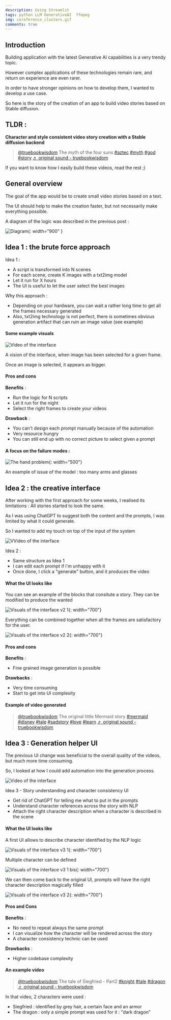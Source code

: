 ```yaml
---
description: Using Streamlit
tags: python LLM GenerativeAI  ffmpeg
img: coreference_clusters.gif
comments: true
---
```



## Introduction

Building application with the latest Generative AI capabilities is a very trendy topic.

However complex applications of these technologies remain rare, and return on experience are even rarer.

In order to have stronger opinions on how to develop them, I wanted to develop a use case.

So here is the story of the creation of an app to build video stories based on Stable diffusion.


## TLDR : 

__Character and style consistent video story creation with a Stable diffusion backend__

<blockquote class="tiktok-embed" cite="https://www.tiktok.com/@truebookwisdom/video/7238695358660955418" data-video-id="7238695358660955418" style="max-width: 605px;min-width: 325px;" > <section> <a target="_blank" title="@truebookwisdom" href="https://www.tiktok.com/@truebookwisdom?refer=embed">@truebookwisdom</a> The myth of the four suns <a title="aztec" target="_blank" href="https://www.tiktok.com/tag/aztec?refer=embed">#aztec</a>  <a title="myth" target="_blank" href="https://www.tiktok.com/tag/myth?refer=embed">#myth</a>  <a title="god" target="_blank" href="https://www.tiktok.com/tag/god?refer=embed">#god</a>  <a title="story" target="_blank" href="https://www.tiktok.com/tag/story?refer=embed">#story</a> <a target="_blank" title="♬ original sound  - truebookwisdom" href="https://www.tiktok.com/music/original-sound-truebookwisdom-7238695680183683867?refer=embed">♬ original sound  - truebookwisdom</a> </section> </blockquote> <script async src="https://www.tiktok.com/embed.js"></script>

If you want to know how I easily build these videos, read the rest ;)




## General overview

The goal of the app would be to create small video stories based on a text.

The UI should help to make the creation faster, but not necessarily make everything possible.


A diagram of the logic was described in the previous post :

![Diagram]({{site.baseurl}}/assets/img/auto_gen.png){: width="900" }



## Idea 1 : the brute force approach


Idea 1 : 

- A script is transformed into N scenes
- For each scene, create K images with a txt2img model
- Let it run for X hours
- The UI is useful to let the user select the best images


Why this approach : 

- Depending on your hardware, you can wait a rather long time to get all the frames necessary generated
- Also, txt2img technology is not perfect, there is sometimes obvious generation artifact that can ruin an image value (see example)



#### Some example visuals



![Video of the interface]({{site.baseurl}}/assets/img/bruteforce_interface.gif)


A vision of the interface, when image has been selected for a given frame.

Once an image is selected, it appears as bigger.



#### Pros and cons


**Benefits** : 
- Run the logic for N scripts
- Let it run for the night
- Select the right frames to create your videos


**Drawback** : 
- You can't design each prompt manually because of the automation
- Very resource hungry
- You can still end up with no correct picture to select given a prompt



#### A focus on the failure modes : 


![The hand problem]({{site.baseurl}}/assets/img/multiple_arms.png){: width="500"}

An example of issue of the model : too many arms and glasses



## Idea 2 : the creative interface

After working with the first approach for some weeks, I realised its limitations : All stories started to look the same.

As I was using ChatGPT to suggest both the content and the prompts, I was limited by what it could generate.

So I wanted to add my touch on top of the input of the system


![VVideo of the interface]({{site.baseurl}}/assets/img/text_parsing_to_video.gif)


Idea 2 : 
- Same structure as Idea 1
- I can edit each prompt if i'm unhappy with it
- Once done, I click a "generate" button, and it produces the video



#### What the UI looks like

You can see an example of the blocks that consitute a story. They can be modified to produce the wanted

![Visuals of the interface v2 1]({{site.baseurl}}/assets/img/brick_of_story_generation.png){: width="700"}

Everything can be combined together when all the frames are satisfactory for the user.

![Visuals of the interface v2 2]({{site.baseurl}}/assets/img/video_generation_in_UI.png){: width="700"}



#### Pros and cons

**Benefits** : 
- Fine grained image generation is possible


**Drawbacks** : 
- Very time consuming
- Start to get into UI complexity


#### Example of video generated

<blockquote class="tiktok-embed" cite="https://www.tiktok.com/@truebookwisdom/video/7233298116349283610" data-video-id="7233298116349283610" style="max-width: 605px;min-width: 325px;" > <section> <a target="_blank" title="@truebookwisdom" href="https://www.tiktok.com/@truebookwisdom?refer=embed">@truebookwisdom</a> The original little Mermaid story <a title="mermaid" target="_blank" href="https://www.tiktok.com/tag/mermaid?refer=embed">#mermaid</a> <a title="disney" target="_blank" href="https://www.tiktok.com/tag/disney?refer=embed">#disney</a> <a title="tale" target="_blank" href="https://www.tiktok.com/tag/tale?refer=embed">#tale</a> <a title="sadstory" target="_blank" href="https://www.tiktok.com/tag/sadstory?refer=embed">#sadstory</a> <a title="love" target="_blank" href="https://www.tiktok.com/tag/love?refer=embed">#love</a> <a title="learn" target="_blank" href="https://www.tiktok.com/tag/learn?refer=embed">#learn</a> <a target="_blank" title="♬ original sound  - truebookwisdom" href="https://www.tiktok.com/music/original-sound-truebookwisdom-7233299394329283354?refer=embed">♬ original sound  - truebookwisdom</a> </section> </blockquote> <script async src="https://www.tiktok.com/embed.js"></script>



## Idea 3 : Generation helper UI


The previous UI change was beneficial to the overall quality of the videos, but much more time consuming.

So, I looked at how I could add automation into the generation process.




![Video of the interface]({{site.baseurl}}/assets/img/coreference_clusters.gif)



Idea 3 - Story understanding and character consistency UI

- Get rid of ChatGPT for telling me what to put in the prompts
- Understand character references across the story with NLP
- Attach the right character description when a character is described in the scene



#### What the UI looks like


A first UI allows to describe character identified by the NLP logic 

![Visuals of the interface v3 1]({{site.baseurl}}/assets/img/character_control_1.png){: width="700"}

Multiple character can be defined

![Visuals of the interface v3 1 bis]({{site.baseurl}}/assets/img/character_control_2.png){: width="700"}


We can then come back to the original UI, prompts will have the right character description magically filled


![Visuals of the interface v3 2]({{site.baseurl}}/assets/img/character_consistency_in_story.png){: width="700"}



#### Pros and Cons

**Benefits** : 
- No need to repeat always the same prompt
- I can visualize how the character will be rendered across the story
- A character consistency technic can be used


**Drawbacks** : 
- Higher codebase complexity



#### An example video


<blockquote class="tiktok-embed" cite="https://www.tiktok.com/@truebookwisdom/video/7238700571421642010" data-video-id="7238700571421642010" style="max-width: 605px;min-width: 325px;" > <section> <a target="_blank" title="@truebookwisdom" href="https://www.tiktok.com/@truebookwisdom?refer=embed">@truebookwisdom</a> The tale of Siegfried - Part2 <a title="knight" target="_blank" href="https://www.tiktok.com/tag/knight?refer=embed">#knight</a> <a title="tale" target="_blank" href="https://www.tiktok.com/tag/tale?refer=embed">#tale</a> <a title="dragon" target="_blank" href="https://www.tiktok.com/tag/dragon?refer=embed">#dragon</a> <a target="_blank" title="♬ original sound  - truebookwisdom" href="https://www.tiktok.com/music/original-sound-truebookwisdom-7238700853962558234?refer=embed">♬ original sound  - truebookwisdom</a> </section> </blockquote> <script async src="https://www.tiktok.com/embed.js"></script>


In that video, 2 characters were used : 
- Siegfried : identified by grey hair, a certain face and an armor
- The dragon : only a simple prompt was used for it : "dark dragon"

